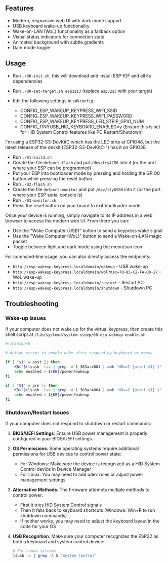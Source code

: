 ## Features

- Modern, responsive web UI with dark mode support
- USB keyboard wake-up functionality
- Wake-on-LAN (WoL) functionality as a fallback option
- Visual status indicators for connection state
- Animated background with subtle gradients
- Dark mode toggle

## Usage

- Run `./00-init.sh`, this will download and install ESP-IDF and all its
  dependencies
- Run `./00-set-target.sh esp32s3` (replace `esp32s3` with your target)
- Edit the following settings in `sdkconfig`:

  - CONFIG_ESP_WAKEUP_KEYPRESS_WIFI_SSID
  - CONFIG_ESP_WAKEUP_KEYPRESS_WIFI_PASSWORD
  - CONFIG_ESP_WAKEUP_KEYPRESS_LED_STRIP_GPIO_NUM
  - CONFIG_TINYUSB_HID_KEYBOARD_ENABLED=y (Ensure this is set for HID System Control features like PC Restart/Shutdown)

I'm using a ESP32-S3-DevKitC which has the LED strip at GPIO48, but the latest
release of the devkit (ESP32-S3-DevKitC-1) has it on GPIO38.

- Run `./01-build.sh`
- Create the file `defport-flash` and put `/dev/ttyACM0` into it (or the port
  where your ESP can be programmed)
- Put your ESP into bootloader mode by pressing and holding the GPIO0 button
  while pressing the reset button
- Run `./02-flash.sh`
- Create the file `defport-monitor` and put `/dev/ttyUSB0` into it (or the port
  where your ESP serial console is)
- Run `./03-monitor.sh`
- Press the reset button on your board to exit bootloader mode

Once your device is running, simply navigate to its IP address in a web browser to access 
the modern web UI. From there you can:

- Use the "Wake Computer (USB)" button to send a keypress wake signal
- Use the "Wake Computer (WoL)" button to send a Wake-on-LAN magic packet
- Toggle between light and dark mode using the moon/sun icon

For command-line usage, you can also directly access the endpoints:
- `http://esp-wakeup-keypress.localdomain/wakeup` - USB wake-up
- `http://esp-wakeup-keypress.localdomain/wol?mac=70-85-C2-FA-D0-27` - WoL wake-up
- `http://esp-wakeup-keypress.localdomain/restart` - Restart PC
- `http://esp-wakeup-keypress.localdomain/shutdown` - Shutdown PC

## Troubleshooting

### Wake-up Issues

If your computer does not wake up for the virtual keypress, then create this
shell script at `/lib/systemd/system-sleep/00-esp-wakeup-enable.sh`:

```bash
#!/bin/bash

# Action script to enable wake after suspend by keyboard or mouse

if [ "$1" = post ]; then
    KB="$(lsusb -tvv | grep -A 1 303a:4004 | awk 'NR==2 {print $1}')"
    echo enabled > ${KB}/power/wakeup
fi

if [ "$1" = pre ]; then
    KB="$(lsusb -tvv | grep -A 1 303a:4004 | awk 'NR==2 {print $1}')"
    echo enabled > ${KB}/power/wakeup
fi
```

### Shutdown/Restart Issues

If your computer does not respond to shutdown or restart commands:

1. **BIOS/UEFI Settings**: Ensure USB power management is properly configured in your BIOS/UEFI settings.

2. **OS Permissions**: Some operating systems require additional permissions for USB devices to control power state:
   - For Windows: Make sure the device is recognized as a HID System Control device in Device Manager
   - For Linux: You may need to add udev rules or adjust power management settings

3. **Alternative Methods**: The firmware attempts multiple methods to control power:
   - First it tries HID System Control signals
   - Then it falls back to keyboard shortcuts (Windows: Win+R to run shutdown commands)
   - If neither works, you may need to adjust the keyboard layout in the code for your OS

4. **USB Recognition**: Make sure your computer recognizes the ESP32 as both a keyboard and system control device:
   ```bash
   # For Linux systems
   lsusb -v | grep -A 5 "System Control"
   ```
